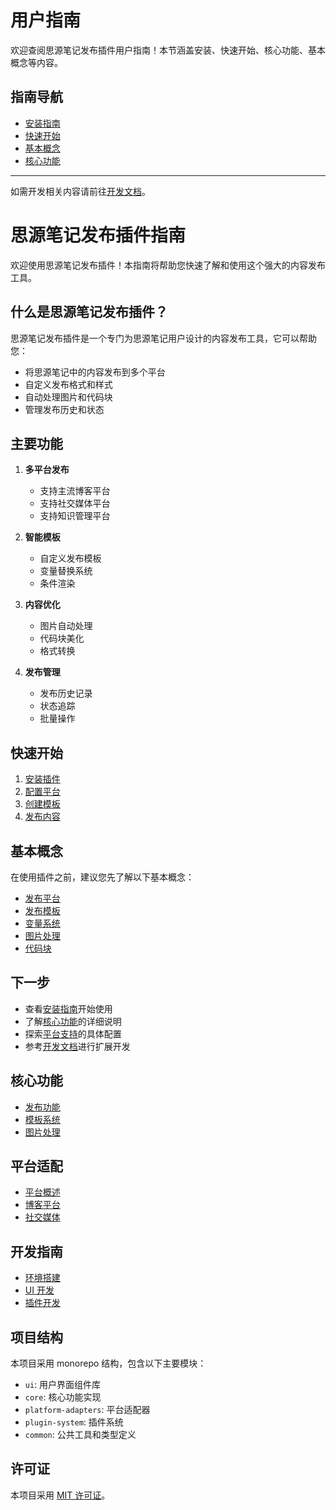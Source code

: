 # 用户指南

欢迎查阅思源笔记发布插件用户指南！本节涵盖安装、快速开始、核心功能、基本概念等内容。

## 指南导航

- [安装指南](/guide/getting-started/installation)
- [快速开始](/guide/quick-start)
- [基本概念](/guide/concepts)
- [核心功能](/features/)

---

如需开发相关内容请前往[开发文档](/development/)。

# 思源笔记发布插件指南

欢迎使用思源笔记发布插件！本指南将帮助您快速了解和使用这个强大的内容发布工具。

## 什么是思源笔记发布插件？

思源笔记发布插件是一个专门为思源笔记用户设计的内容发布工具，它可以帮助您：

- 将思源笔记中的内容发布到多个平台
- 自定义发布格式和样式
- 自动处理图片和代码块
- 管理发布历史和状态

## 主要功能

1. **多平台发布**
   - 支持主流博客平台
   - 支持社交媒体平台
   - 支持知识管理平台

2. **智能模板**
   - 自定义发布模板
   - 变量替换系统
   - 条件渲染

3. **内容优化**
   - 图片自动处理
   - 代码块美化
   - 格式转换

4. **发布管理**
   - 发布历史记录
   - 状态追踪
   - 批量操作

## 快速开始

1. [安装插件](/guide/getting-started/installation)
2. [配置平台](/guide/quick-start#配置平台)
3. [创建模板](/guide/quick-start#创建模板)
4. [发布内容](/guide/quick-start#发布内容)

## 基本概念

在使用插件之前，建议您先了解以下基本概念：

- [发布平台](/guide/concepts#发布平台)
- [发布模板](/guide/concepts#发布模板)
- [变量系统](/guide/concepts#变量系统)
- [图片处理](/guide/concepts#图片处理)
- [代码块](/guide/concepts#代码块)

## 下一步

- 查看[安装指南](/guide/getting-started/installation)开始使用
- 了解[核心功能](/features/)的详细说明
- 探索[平台支持](/platforms/)的具体配置
- 参考[开发文档](/development/)进行扩展开发

## 核心功能

- [发布功能](./core/publishing)
- [模板系统](./core/templates)
- [图片处理](./core/image-processing)

## 平台适配

- [平台概述](./platforms/)
- [博客平台](./platforms/blog-platforms)
- [社交媒体](./platforms/social-media)

## 开发指南

- [环境搭建](/development/setup)
- [UI 开发](/development/ui/)
- [插件开发](/development/plugin-system/)

## 项目结构

本项目采用 monorepo 结构，包含以下主要模块：

- `ui`: 用户界面组件库
- `core`: 核心功能实现
- `platform-adapters`: 平台适配器
- `plugin-system`: 插件系统
- `common`: 公共工具和类型定义

## 许可证

本项目采用 [MIT 许可证](../LICENSE.md)。 